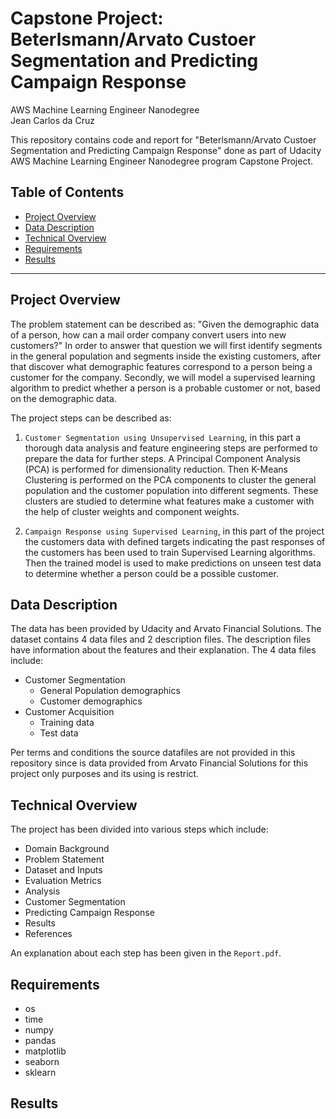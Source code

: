 # Capstone Project: Beterlsmann/Arvato Custoer Segmentation and Predicting Campaign Response
AWS Machine Learning Engineer Nanodegree <br> Jean Carlos da Cruz

This repository contains code and report for "Beterlsmann/Arvato Custoer Segmentation and Predicting Campaign Response" done as part of Udacity AWS Machine Learning Engineer Nanodegree program Capstone Project.


## Table of Contents

- [Project Overview](#projectoverview)
- [Data Description](#datadescription)
- [Technical Overview](#technicaloverview)
- [Requirements](#requirements)
- [Results](#results)

***

<a id='projectoverview'></a>
## Project Overview

The problem statement can be described as: "Given the demographic data of a person, how can a mail order company convert users into new customers?" In order to answer that question we will first identify segments in the general population and segments inside the existing customers, after that discover what demographic features correspond to a person being a customer for the company. Secondly, we will model a supervised learning algorithm to predict whether a person is a probable customer or not, based on the demographic data.

The project steps can be described as:

1. `Customer Segmentation using Unsupervised Learning`, in this part a thorough data analysis and feature engineering steps are performed to prepare the data for further steps. A Principal Component Analysis (PCA) is performed for dimensionality reduction. Then K-Means Clustering is performed on the PCA components to cluster the general population and the customer population into different segments. These clusters are studied to determine what features make a customer with the help of cluster weights and component weights.

2. `Campaign Response using Supervised Learning`, in this part of the project the customers data with defined targets indicating the past responses of the customers has been used to train Supervised Learning algorithms. Then the trained model is used to make predictions on unseen test data to determine whether a person could be a possible customer.

<a id='datadescription'></a>
## Data Description

The data has been provided by Udacity and Arvato Financial Solutions. The dataset contains 4 data files and 2 description files. The description files have information about the features and their explanation.
The 4 data files include:
* Customer Segmentation
  * General Population demographics
  * Customer demographics
* Customer Acquisition
  * Training data
  * Test data

Per terms and conditions the source datafiles are not provided in this repository since is data provided from Arvato Financial Solutions for this project only purposes and its using is restrict.

<a id='technicaloverview'></a>
## Technical Overview

The project has been divided into various steps which include:
* Domain Background
* Problem Statement
* Dataset and Inputs
* Evaluation Metrics
* Analysis
* Customer Segmentation
* Predicting Campaign Response 
* Results
* References

An explanation about each step has been given in the `Report.pdf`.


<a id='requirements'></a>
## Requirements

* os
* time
* numpy
* pandas
* matplotlib
* seaborn
* sklearn

<a id='results'></a>
## Results
